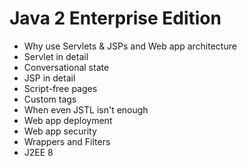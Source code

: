# Java 2 Enterprise Edition

- Why use Servlets & JSPs and Web app architecture
- Servlet in detail
- Conversational state
- JSP in detail
- Script-free pages
- Custom tags
- When even JSTL isn't enough
- Web app deployment
- Web app security
- Wrappers and Filters
- J2EE 8